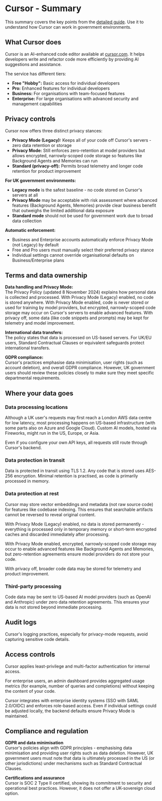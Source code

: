 # Cursor - Summary

This summary covers the key points from the [detailed guide](cursor-detailed.md). Use it to understand how Cursor can work in government environments.

## What Cursor does

Cursor is an AI-enhanced code editor available at [cursor.com](https://www.cursor.com/). It helps developers write and refactor code more efficiently by providing AI suggestions and assistance.

The service has different tiers:
- **Free "Hobby":** Basic access for individual developers
- **Pro:** Enhanced features for individual developers
- **Business:** For organisations with team-focused features
- **Enterprise:** For large organisations with advanced security and management capabilities

## Privacy controls

Cursor now offers three distinct privacy stances:

- **Privacy Mode (Legacy):** Keeps all of your code off Cursor's servers - zero data retention or storage
- **Privacy Mode:** Still enforces zero-retention at model providers but allows encrypted, narrowly-scoped code storage so features like Background Agents and Memories can run  
- **Standard (privacy-off):** Permits broad telemetry and longer code retention for product improvement

**For UK government environments:**
- **Legacy mode** is the safest baseline - no code stored on Cursor's servers at all
- **Privacy Mode** may be acceptable with risk assessment where advanced features (Background Agents, Memories) provide clear business benefit that outweighs the limited additional data exposure
- **Standard mode** should not be used for government work due to broad data collection

**Automatic enforcement:**
- Business and Enterprise accounts automatically enforce Privacy Mode (not Legacy) by default
- Free and Pro users must manually select their preferred privacy stance
- Individual settings cannot override organisational defaults on Business/Enterprise plans

## Terms and data ownership

**Data handling and Privacy Mode:**  
The Privacy Policy (updated 8 November 2024) explains how personal data is collected and processed. With Privacy Mode (Legacy) enabled, no code is stored anywhere. With Privacy Mode enabled, code is never stored or used for training by model providers, but encrypted, narrowly-scoped code storage may occur on Cursor's servers to enable advanced features. With privacy off, some data (like code snippets and prompts) may be kept for telemetry and model improvement.

**International data transfers:**  
The policy states that data is processed on US-based servers. For UK/EU users, Standard Contractual Clauses or equivalent safeguards protect international transfers.

**GDPR compliance:**  
Cursor's practices emphasise data minimisation, user rights (such as account deletion), and overall GDPR compliance. However, UK government users should review these policies closely to make sure they meet specific departmental requirements.

## Where your data goes

### Data processing locations

Although a UK user's requests may first reach a London AWS data centre for low latency, most processing happens on US-based infrastructure (with some parts also on Azure and Google Cloud). Custom AI models, hosted via Fireworks, might run in the US, Europe, or Asia.

Even if you configure your own API keys, all requests still route through Cursor's backend.
  
### Data protection in transit  

Data is protected in transit using TLS 1.2. Any code that is stored uses AES-256 encryption. Minimal retention is practised, as code is primarily processed in memory.

### Data protection at rest

Cursor may store vector embeddings and metadata (not raw source code) for features like codebase indexing. This ensures that searchable artifacts cannot be reversed to reveal original content.

With Privacy Mode (Legacy) enabled, no data is stored permanently - everything is processed only in temporary memory or short-term encrypted caches and discarded immediately after processing.

With Privacy Mode enabled, encrypted, narrowly-scoped code storage may occur to enable advanced features like Background Agents and Memories, but zero-retention agreements ensure model providers do not store your code.

With privacy off, broader code data may be stored for telemetry and product improvement.

### Third-party processing  

Code data may be sent to US-based AI model providers (such as OpenAI and Anthropic) under zero data retention agreements. This ensures your data is not stored beyond immediate processing.

## Audit logs

Cursor's logging practices, especially for privacy-mode requests, avoid capturing sensitive code details.

## Access controls

Cursor applies least-privilege and multi-factor authentication for internal access.

For enterprise users, an admin dashboard provides aggregated usage metrics (for example, number of queries and completions) without keeping the content of your code.

Cursor integrates with enterprise identity systems (SSO with SAML 2.0/OIDC) and enforces role-based access. Even if individual settings could be adjusted locally, the backend defaults ensure Privacy Mode is maintained.

## Compliance and regulation

**GDPR and data minimisation**  
Cursor's policies align with GDPR principles - emphasising data minimisation and providing user rights such as data deletion. However, UK government users must note that data is ultimately processed in the US (or other jurisdictions) under mechanisms such as Standard Contractual Clauses.

**Certifications and assurance**  
Cursor is SOC 2 Type II certified, showing its commitment to security and operational best practices. However, it does not offer a UK-sovereign cloud option.
